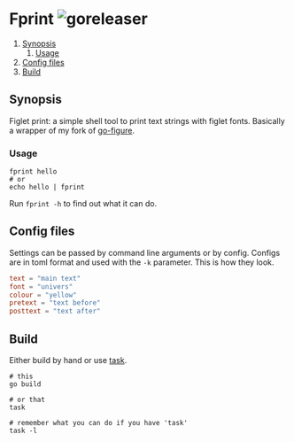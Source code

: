 # Fprint ![goreleaser](https://github.com/triole/fprint/workflows/goreleaser/badge.svg)

<!--- mdtoc: toc begin -->

1.	[Synopsis](#synopsis)
	1.	[Usage](#usage)
2.	[Config files](#config-files)
3.	[Build](#build)<!--- mdtoc: toc end -->

## Synopsis

Figlet print: a simple shell tool to print text strings with figlet fonts. Basically a wrapper of my fork of [go-figure](https://github.com/common-nighthawk/go-figure).

### Usage

```shell
fprint hello
# or
echo hello | fprint
```

Run `fprint -h` to find out what it can do.

## Config files

Settings can be passed by command line arguments or by config. Configs are in toml format and used with the `-k` parameter. This is how they look.

```toml
text = "main text"
font = "univers"
colour = "yellow"
pretext = "text before"
posttext = "text after"
```

## Build

Either build by hand or use [task](https://github.com/go-task/task).

```shell
# this
go build

# or that
task

# remember what you can do if you have 'task'
task -l
```
